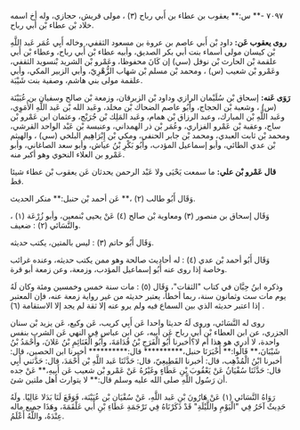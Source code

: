 ٧٠٩٧ -** س:** يعقوب بن عطاء بن أَبي رباح (٣) ، مولى قريش، حجازي، وله أخ اسمه خلاد بْن عطاء بْن أَبي رباح.

**روى يعقوب عَن:** داود بْن أَبي عاصم بن عروة بن مسعود الثقفي، وخاله أَبِي عُمَر عَبد اللَّهِ بْن كيسان مولى أسماء بنت أبي بكر الصديق، وأبيه عطاء بْن أَبي رباح، وعطاء بْن أَبي علقمة بْن الحارث بْن نوفل (سي) إن كَانَ محفوظا، وعَمْرو بْن الشريد بْنسويد الثقفي، وعَمْرو بْن شعيب (س) ، ومحمد بْن مسلم بْن شهاب الزُّهْرِيّ، وأبي الزبير المكي، وأبي علقمة مولى بني هاشم، وصفية بنت شَيْبَة.

**رَوَى عَنه:** إسحاق بْن سُلَيْمان الرازي وداود بْن الزبرقان، وزمعة بْن صالح وسفيان بن عُيَيْنَة (س) ، وشعبة بْن الحجاج، وأَبُو عاصم الضحاك بْن مخلد، وعَبد الله بْن عَبد اللَّهِ الأُمَوِي، وعَبد اللَّهِ بْن المبارك، وعبد الرزاق بْن همام، وعَبد المَلِك بْن جُرَيْج، وعثمان ابن عَمْرو بْن ساج، وعقبة بْن عَمْرو الفزاري، وعُمَر بْن ذر الهمداني، وعنبسة بْن عَبْد الواحد القرشي، ومحمد بْن ثابت العبدي، ومحمد بْن جابر الحنفي، ومكي بْن إِبْرَاهِيم البلخي (سي) ، والهيثم بْن عدي الطائي، وأبو إسماعيل المؤدب، وأَبُو بَكْرِ بْنُ عياش، وأبو سعد الصاغاني، وأبو عَمْرو بن العلاء النحوي وهو أكبر منه.

**قال عَمْرو بْن علي:** ما سمعت يَحْيَى ولا عَبْد الرحمن يحدثان عَن يعقوب بْن عطاء شيئا قط.

وَقَال أَبُو طالب (٢) ،** عَن أحمد بْن حنبل:** منكر الحديث.

وَقَال إسحاق بن منصور (٣) ومعاوية بْن صالح (٤) عَنْ يحيى بْنمعين، وأبو زُرْعَة (١) ، والنَّسَائي (٢) : ضعيف.

وَقَال أَبُو حاتم (٣) : ليس بالمتين، يكتب حديثه.

وَقَال أَبُو أحمد بْن عدي (٤) : له أحاديث صالحة وهو ممن يكتب حديثه، وعنده غرائب وخاصة إذا روى عنه أَبُو إسماعيل المؤدب، وزمعة، وعن زمعة أبو قرة.

وذكره ابنُ حِبَّان في كتاب "الثقات"، وَقَال (٥) : مات سنة خمس وخمسين ومئة وكان لَهُ يوم مات ست وثمانون سنة، ربما أخطأ، يعتبر حديثه من غير رواية زمعة عنه، فإن المعتبر إذا اعتبر حديثه الذي بين السماع فيه ولم يرو عنه إلا ثقة لم يجد إلا الاستقامة (٦) .

روى له النَّسَائي، وروى لَهُ حديثا واحدا عَن أَبِي كريب، عَن وكيع، عَن يزيد بْن سنان الجزري، عن ابن العطاء بْن أَبي رباح عَن أبيه، عن ابن عباس فِي النهي عَن الشرب بنفس واحدة، لا أدري هو هذا أم لا؟أخبرنا أَبُو الْفَرَجِ بْنُ قُدَامَةَ، وأَبُو الْغَنَائِمِ بْنُ عَلانَ، وأَحْمَدُ بْنُ شَيْبَانَ،** قَالُوا:** أَخْبَرَنَا حنبل،********** قال:********** أخبرنا ابن الحصين، قال: أخبرنا ابْنُ الْمُذْهِب، قال: أخبرنا القَطِيعِيّ، قال: حَدَّثَنَا عَبد اللَّهِ بْن أَحْمَدَ، قال: حَدَّثني أَبِي قال: حَدَّثَنَا سُفْيَانُ عَنْ يَعْقُوبَ بْنِ عَطَاءٍ وغَيْرُهُ عَنْ عَمْرو بْن شعيب عَن أَبِيهِ،** عَنْ جده أن رَسُول اللَّهِ صلى الله عليه وسلم قال:** لا يتوارث أهل ملتين شئ.

رَوَاهُ النَّسَائي (١) عَنْ هَارُونَ بْنِ عَبد اللَّهِ، عَنْ سُفْيَان بْن عُيَيْنَة، فَوَقَعَ لَنَا بَدَلا عَالِيًا. ولَهُ حَدِيثٌ آخَرُ فِي "الْيَوْمِ واللَّيْلَةِ" قَدْ ذَكَرْنَاهُ فِي تَرْجَمَةِ عَطَاءِ بْنِ أَبي عَلْقَمَةَ، وهَذَا جميع ماله عِنْدَهُ، واللَّهُ أَعْلَمُ.